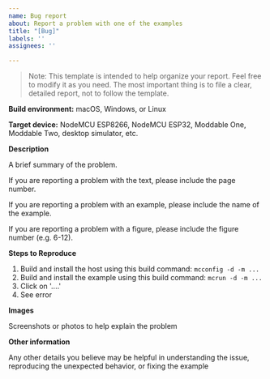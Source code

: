```yaml
---
name: Bug report
about: Report a problem with one of the examples
title: "[Bug]"
labels: ''
assignees: ''

---
```


> Note: This template is intended to help organize your report. Feel free to modify it as you need. The most important thing is to file a clear, detailed report, not to follow the template.

**Build environment:** macOS, Windows, or Linux

**Target device:** NodeMCU ESP8266, NodeMCU ESP32, Moddable One, Moddable Two, desktop simulator, etc.

**Description**

A brief summary of the problem.

If you are reporting a problem with the text, please include the page number.

If you are reporting a problem with an example, please include the name of the example.

If you are reporting a problem with a figure, please include the figure number (e.g. 6-12).

**Steps to Reproduce**

1. Build and install the host using this build command: `mcconfig -d -m ...`
2. Build and install the example using this build command: `mcrun -d -m ...`
2. Click on '....'
3. See error

**Images**

Screenshots or photos to help explain the problem

**Other information**

Any other details you believe may be helpful in understanding the issue, reproducing the unexpected behavior, or fixing the example
